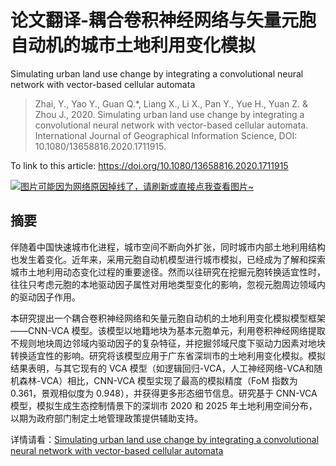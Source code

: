 # 论文翻译-耦合卷积神经网络与矢量元胞自动机的城市土地利用变化模拟

Simulating urban land use change by integrating a convolutional neural network with vector-based cellular automata

> Zhai, Y., Yao Y., Guan Q.*, Liang X., Li X., Pan Y., Yue H., Yuan Z. & Zhou J., 2020. Simulating urban land use change by integrating a convolutional neural network with vector-based cellular automata. International Journal of Geographical Information Science, DOI: 10.1080/13658816.2020.1711915.

To link to this article: https://doi.org/10.1080/13658816.2020.1711915

[![图片可能因为网络原因掉线了，请刷新或直接点我查看图片~](https://cdn.jsdelivr.net/gh/ylsislove/image-home/test/20210104165943.png)](https://cdn.jsdelivr.net/gh/ylsislove/image-home/test/20210104165943.png)

## 摘要
伴随着中国快速城市化进程，城市空间不断向外扩张，同时城市内部土地利用结构也发生着变化。近年来，采用元胞自动机模型进行城市模拟，已经成为了解和探索城市土地利用动态变化过程的重要途径。然而以往研究在挖掘元胞转换适宜性时，往往只考虑元胞的本地驱动因子属性对用地类型变化的影响，忽视元胞周边领域内的驱动因子作用。

本研究提出一个耦合卷积神经网络和矢量元胞自动机的土地利用变化模拟模型框架——CNN-VCA 模型。该模型以地籍地块为基本元胞单元，利用卷积神经网络提取不规则地块周边邻域内驱动因子的复杂特征，并挖掘邻域尺度下驱动力因素对地块转换适宜性的影响。研究将该模型应用于广东省深圳市的土地利用变化模拟。模拟结果表明，与其它现有的 VCA 模型（如逻辑回归-VCA，人工神经网络-VCA和随机森林-VCA）相比，CNN-VCA 模型实现了最高的模拟精度（FoM 指数为 0.361，景观相似度为 0.948），并获得更多形态细节信息。研究基于 CNN-VCA 模型，模拟生成生态控制情景下的深圳市 2020 和 2025 年土地利用空间分布，以期为政府部门制定土地管理政策提供辅助支持。

详情请看：[Simulating urban land use change by integrating a convolutional neural network with vector-based cellular automata](../../../论文/papers/Simulating%20urban%20land%20use%20change%20by%20integrating%20a%20convolutional%20neural%20network%20with%20vector-based%20cellular%20automata.md)
